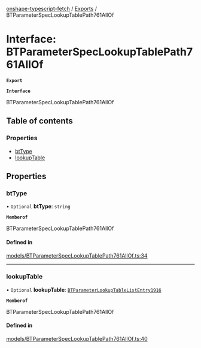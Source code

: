 [onshape-typescript-fetch](../README.md) / [Exports](../modules.md) / BTParameterSpecLookupTablePath761AllOf

# Interface: BTParameterSpecLookupTablePath761AllOf

**`Export`**

**`Interface`**

BTParameterSpecLookupTablePath761AllOf

## Table of contents

### Properties

- [btType](BTParameterSpecLookupTablePath761AllOf.md#bttype)
- [lookupTable](BTParameterSpecLookupTablePath761AllOf.md#lookuptable)

## Properties

### btType

• `Optional` **btType**: `string`

**`Memberof`**

BTParameterSpecLookupTablePath761AllOf

#### Defined in

[models/BTParameterSpecLookupTablePath761AllOf.ts:34](https://github.com/toebes/onshape-typescript-fetch/blob/3e11ae1/models/BTParameterSpecLookupTablePath761AllOf.ts#L34)

___

### lookupTable

• `Optional` **lookupTable**: [`BTParameterLookupTableListEntry1916`](BTParameterLookupTableListEntry1916.md)

**`Memberof`**

BTParameterSpecLookupTablePath761AllOf

#### Defined in

[models/BTParameterSpecLookupTablePath761AllOf.ts:40](https://github.com/toebes/onshape-typescript-fetch/blob/3e11ae1/models/BTParameterSpecLookupTablePath761AllOf.ts#L40)

